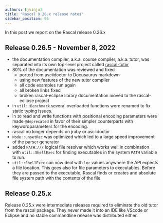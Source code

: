 ```yaml
---
authors: [jvinju]
title: "Rascal 0.26.x release notes"
sidebar_position: 95
---
```


In this post we report on the Rascal release 0.26.x

<!--truncate-->

## Release 0.26.5 - November 8, 2022

* the documentation compiler, a.k.a. course compiler, a.k.a. tutor, was separated into its own top-level project called [rascal-tutor](https://www.github.com/usethesource/rascal-tutor) 
* 80% of the documentation was reviewed and fixed
   * ported from asciidoctor to Docusaurus markdown 
   * using new features of the new tutor compiler 
   * all code examples run again
   * all broken links fixed
   * broken rascal-eclipse library documentation moved to the rascal-eclipse project
* in `util::Benchmark` several overloaded functions were renamed to fix static typing issues.
* in `IO` read and write functions with positional encoding parameters were made `@deprecated` in favor of their simpler counterparts with keywordparameters for the encoding.
* rascal no longer depends on jruby or asciidoctor 
* `Node::unsetRec` was optimized which led to a large speed improvement of the parser generator
* added `PATH:///` logical file resolver which works well in combination with `util::ShellExec` for finding executables in the system `PATH` variable to run.
* `util::ShellExec` can now deal with `loc` values anywhere the API expects a file location. This goes also for file parameters to executables. Before they are passed to the executable, Rascal finds or creates and absolute file system path with the contents of the file.


## Release 0.25.x 

Release 0.25.x were intermediate releases required to eliminate the old tutor from the rascal package. They never made it into an IDE like VScode or Eclipse and no stable commandline release was distributed either.
